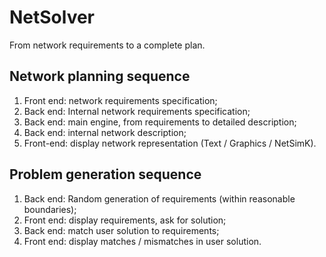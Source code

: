 NetSolver
=========

From network requirements to a complete plan.

Network planning sequence
-------------------------

1. Front end: network requirements specification;
2. Back end: Internal network requirements specification;
3. Back end: main engine, from requirements to detailed description;
4. Back end: internal network description;
5. Front-end: display network representation (Text / Graphics / NetSimK).

Problem generation sequence
---------------------------

1. Back end: Random generation of requirements (within reasonable boundaries);
2. Front end: display requirements, ask for solution;
3. Back end: match user solution to requirements;
4. Front end: display matches / mismatches in user solution.
